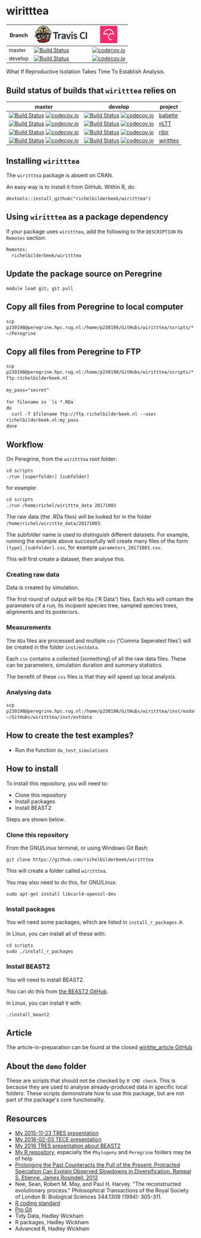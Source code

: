 # wiritttea

Branch|[![Travis CI logo](TravisCI.png)](https://travis-ci.org)|[![Codecov logo](Codecov.png)](https://www.codecov.io)
---|---|---
master|[![Build Status](https://travis-ci.org/richelbilderbeek/wiritttea.svg?branch=master)](https://travis-ci.org/richelbilderbeek/wiritttea)|[![codecov.io](https://codecov.io/github/richelbilderbeek/wiritttea/coverage.svg?branch=master)](https://codecov.io/github/richelbilderbeek/wiritttea/branch/master)
develop|[![Build Status](https://travis-ci.org/richelbilderbeek/wiritttea.svg?branch=develop)](https://travis-ci.org/richelbilderbeek/wiritttea)|[![codecov.io](https://codecov.io/github/richelbilderbeek/wiritttea/coverage.svg?branch=develop)](https://codecov.io/github/richelbilderbeek/wiritttea/branch/develop)

What If Reproductive Isolation Takes Time To Establish Analysis.

## Build status of builds that `wiritttea` relies on

master|develop|project
---|---|---
[![Build Status](https://travis-ci.org/richelbilderbeek/babette.svg?branch=master)](https://travis-ci.org/richelbilderbeek/babette) [![codecov.io](https://codecov.io/github/richelbilderbeek/babette/coverage.svg?branch=master)](https://codecov.io/github/richelbilderbeek/babette?branch=master) | [![Build Status](https://travis-ci.org/richelbilderbeek/babette.svg?branch=develop)](https://travis-ci.org/richelbilderbeek/babette) [![codecov.io](https://codecov.io/github/richelbilderbeek/babette/coverage.svg?branch=master)](https://codecov.io/github/richelbilderbeek/babette?branch=master) | [babette](https://github.com/richelbilderbeek/babette)
[![Build Status](https://travis-ci.org/richelbilderbeek/nLTT.svg?branch=master)](https://travis-ci.org/richelbilderbeek/nLTT) [![codecov.io](https://codecov.io/github/richelbilderbeek/nLTT/coverage.svg?branch=master)](https://codecov.io/github/richelbilderbeek/nLTT?branch=master) | [![Build Status](https://travis-ci.org/richelbilderbeek/nLTT.svg?branch=develop)](https://travis-ci.org/richelbilderbeek/nLTT) [![codecov.io](https://codecov.io/github/richelbilderbeek/nLTT/coverage.svg?branch=master)](https://codecov.io/github/richelbilderbeek/nLTT?branch=master) | [nLTT](https://github.com/richelbilderbeek/nLTT)
[![Build Status](https://travis-ci.org/richelbilderbeek/ribir.svg?branch=master)](https://travis-ci.org/richelbilderbeek/ribir) [![codecov.io](https://codecov.io/github/richelbilderbeek/ribir/coverage.svg?branch=master)](https://codecov.io/github/richelbilderbeek/ribir?branch=master) | [![Build Status](https://travis-ci.org/richelbilderbeek/ribir.svg?branch=develop)](https://travis-ci.org/richelbilderbeek/ribir) [![codecov.io](https://codecov.io/github/richelbilderbeek/ribir/coverage.svg?branch=master)](https://codecov.io/github/richelbilderbeek/ribir?branch=master) | [ribir](https://github.com/richelbilderbeek/ribir)
[![Build Status](https://travis-ci.org/richelbilderbeek/wiritttes.svg?branch=master)](https://travis-ci.org/richelbilderbeek/wiritttes) [![codecov.io](https://codecov.io/github/richelbilderbeek/wiritttes/coverage.svg?branch=master)](https://codecov.io/github/richelbilderbeek/wiritttes?branch=master) | [![Build Status](https://travis-ci.org/richelbilderbeek/wiritttes.svg?branch=develop)](https://travis-ci.org/richelbilderbeek/wiritttes) [![codecov.io](https://codecov.io/github/richelbilderbeek/wiritttes/coverage.svg?branch=master)](https://codecov.io/github/richelbilderbeek/wiritttes?branch=master) | [wiritttes](https://github.com/richelbilderbeek/wiritttes)

## Installing `wiritttea`

The `wiritttea` package is absent on CRAN.

An easy way is to install it from GitHub. Within R, do:

```
devtools::install_github("richelbilderbeek/wiritttea")
```

## Using `wiritttea` as a package dependency

If your package uses `wiritttea`, add the following to the `DESCRIPTION` its `Remotes` section:

```
Remotes:
  richelbilderbeek/wiritttea
```

## Update the package source on Peregrine

```
module load git; git pull
```

## Copy all files from Peregrine to local computer

```
scp p230198@peregrine.hpc.rug.nl:/home/p230198/GitHubs/wiritttea/scripts/*.* ~/Peregrine
```

## Copy all files from Peregrine to FTP

```
scp p230198@peregrine.hpc.rug.nl:/home/p230198/GitHubs/wiritttea/scripts/*.RDa ftp.richelbilderbeek.nl

my_pass="secret"

for filename in `ls *.RDa`
do
  curl -T $filename ftp://ftp.richelbilderbeek.nl --user richelbilderbeek.nl:my_pass
done
```

## Workflow

On Peregrine, from the `wiritttea` root folder:

```
cd scripts
./run [superfolder] [subfolder]
```

for example:

```
cd scripts
./run /home/richel/wirittte_data 20171003
```

The raw data (the .RDa files) will be looked for in the folder `/home/richel/wirittte_data/20171003`.

The subfolder name is used to distinguish different datasets. For example, running
the example above successfully will create many files of the form `[type]_[subfolder].csv`,
for example `parameters_20171003.csv`.

This will first create a dataset, then analyse this.

### Creating raw data

Data is created by simulation.

The first round of output will be `RDa` ('R Data') files.
Each `RDa` will contain the paramaters of a run, its incipient species tree, sampled species trees, alignments and its posteriors.

### Measurements

The `RDa` files are processed and multiple `csv` ('Comma Seperated files') will be created in the folder `inst/extdata`.

Each `csv` contains a collected [something] of all the raw data files. These can be parameters, simulation duration
and summary statistics.

The benefit of these `csv` files is that they will speed up local analysis. 

### Analysing data

```
scp p230198@peregrine.hpc.rug.nl:/home/p230198/GitHubs/wiritttea/inst/exdata/*.csv ~/GitHubs/wiritttea/inst/extdata
```

## How to create the test examples?

 * Run the function `do_test_simulations`

## How to install

To install this repository, you will need to:

 * Clone this repository
 * Install packages
 * Install BEAST2

Steps are shown below.

### Clone this repository

From the GNU/Linux terminal, or using Windows Git Bash:

```
git clone https://github.com/richelbilderbeek/wiritttea
```

This will create a folder called `wiritttea`. 

You may also need to do this, for GNU/Linux:

```
sudo apt-get install libcurl4-openssl-dev
```

### Install packages

You will need some packages, which are listed in `install_r_packages.R`.

In Linux, you can install all of these with:

```
cd scripts
sudo ./install_r_packages
```

### Install BEAST2

You will need to install BEAST2. 

You can do this from [the BEAST2 GitHub](https://github.com/CompEvol/beast2).

In Linux, you can install it with:

```
./install_beast2
```

## Article

The article-in-preparation can be found
at the closed [wirittte_article GitHub](https://github.com/richelbilderbeek/wirittte_article)

## About the `demo` folder

These are scripts that should not be checked by `R CMD check`.
This is because they are used to analyse already-produced data in specific
local folders. These scripts demonstrate how to use this package, but are not 
part of the package's core functionality.

## Resources

 * [My 2015-11-23 TRES presentation](https://github.com/richelbilderbeek/Science/blob/master/Bilderbeek20151123TresMeeting/20151123TresMeeting.pdf)
 * [My 2016-02-03 TECE presentation](https://github.com/richelbilderbeek/Science/blob/master/Bilderbeek20160203TeceMeeting/20160203TeceMeeting.pdf)
 * [My 2016 TRES presentation about BEAST2](https://github.com/richelbilderbeek/Science/blob/master/Bilderbeek2016Beast/Bilderbeek2016Beast.pdf)
 * [My R repository](https://github.com/richelbilderbeek/R), especially the `Phylogeny` and `Peregrine` folders may be of help
 * [Prolonging the Past Counteracts the Pull of the Present: Protracted Speciation Can Explain Observed Slowdowns in Diversification. Rampal S. Etienne, James Rosindell. 2012](http://sysbio.oxfordjournals.org/content/61/2/204)
 * Nee, Sean, Robert M. May, and Paul H. Harvey. "The reconstructed evolutionary process." Philosophical Transactions of the Royal Society of London B: Biological Sciences 344.1309 (1994): 305-311.
 * [R coding standard](https://github.com/richelbilderbeek/R-CodingStandard)
 * [Pro Git](https://git-scm.com/book/en/v2)
 * Tidy Data, Hadley Wickham
 * R packages, Hadley Wickham
 * Advanced R, Hadley Wickham
